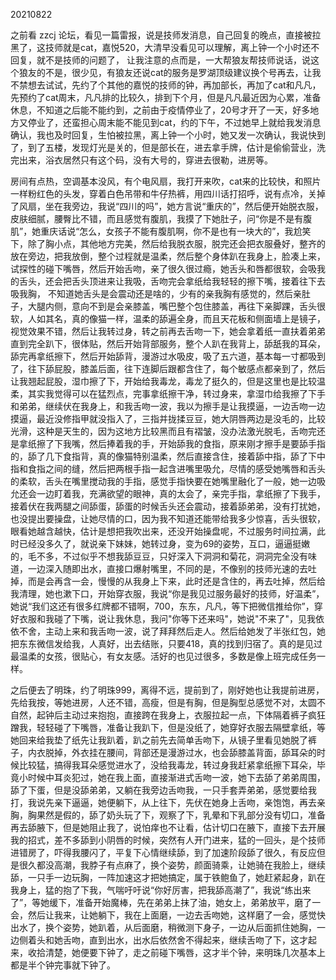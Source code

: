 20210822

之前看 zzcj 论坛，看见一篇雷报，说是技师发消息，自己回复的晚点，直接被拉黑了，这技师就是cat，嘉悦520，大清早没看见可以理解，离上钟一个小时还不回复，就不是技师的问题了， 让我注意的点而是，一大帮狼友帮技师说话，说这个狼友的不是，很少见，有狼友还说cat的服务是罗湖顶级建议换个号再去，让我不禁想去试试，先约了个其他的嘉悦的技师的钟，再加部长，再加了cat和凡凡，先预约了cat周末，凡凡排的比较久，排到下个月，但是凡凡最近因为心累，准备休息，不知道之后能不能约到，之前由于疫情停业了，20号才开了一天，好多地方又停业了，还蛮担心周末能不能见到cat，约的下午，不过她早上就给我发消息确认，我也及时回复，生怕被拉黑，离上钟一个小时，她又发一次确认，我说快到了，到了五楼，发现灯光是关的，但是部长在，进去拿手牌，估计是偷偷营业，洗完出来，浴衣居然只有这个码，没有大号的，穿进去很勒，进房等。

房间有点热，空调基本没风，有个电风扇，我打开来吹，cat来的比较快，和照片一样粉红色的头发，穿着白色吊带和牛仔热裤，用四川话打招呼，说有点冷，关掉了风扇，坐在我旁边，我说“四川的吗”，她方言说“重庆的”，然后便开始脱衣服，皮肤细腻，腰臀比不错，而且感觉有腹肌，我摸了下她肚子，问“你是不是有腹肌”，她重庆话说“怎么，女孩子不能有腹肌啊，你不是也有一块大的”，我尬笑下，除了胸小点，其他地方完美，然后给我脱衣服，脱完还会把衣服叠好，整齐的放在旁边，把我放倒，整个过程就是温柔，然后整个身体趴在我身上，脸凑上来，试探性的碰下嘴唇，然后开始舌吻，亲了很久很过瘾，她舌头和唇都很软，会吸我的舌头，还会把舌头顶进来让我吸，舌吻完会拿纸给我轻轻的擦下嘴，接着往下去吸我胸， 不知道她舌头是会震动还是啥的，少有的亲我胸有感觉的，然后亲肚子，大腿内侧，意向不到是会亲膝盖，嘴巴整个包住膝盖，再往下亲脚踝，舌头很软，人如其名，真的像猫一样，温柔的舔遍全身，而且天花板和侧面墙上是镜子，视觉效果不错，然后让我转过身，转之前再去舌吻一下，她会拿着纸一直扶着弟弟直到完全趴下，很体贴，然后开始背部服务，整个人趴在我背上，舔舐我的耳朵，舔完再拿纸擦下，然后开始舔背，漫游过水吸皮，吸了五六道，基本每一寸都吸到了，往下舔屁股，膝盖后面，往下连脚后跟都含住了，每个敏感点都亲到了，然后让我翘起屁股，湿巾擦了下，开始给我毒龙，毒龙了挺久的，但是这里也是比较温柔，其实我觉得可以在猛烈点，完事拿纸擦干净，转过身来，拿湿巾给我擦了下手和弟弟，继续伏在我身上，和我舌吻一波，我以为擦手是让我摸逼，一边舌吻一边摸逼，最近没修指甲就没指入了，三指并拢揉豆豆，她大阴唇两边是没毛的，比较光滑，这种是天生的，因为这地方比较黑而且有褶皱，没办法激光脱毛，舌吻完还是拿纸擦了下我嘴，然后捧着我的手，开始舔我的食指，原来刚才擦手是要舔手指的，舔了几下食指背，真的像猫特别温柔，然后直接含住，接着舔中指，舔了下中指和食指之间的缝，然后把两根手指一起含进嘴里吸允，尽情的感受她嘴唇和舌头的柔软，舌头在嘴里搅动我的手指，感觉手指快要在她嘴里融化了一般，她一边吸允还会一边盯着我，充满欲望的眼神，真的太会了，亲完手指，拿纸擦了下我手，接着伏在我两腿之间舔蛋，舔蛋的时候舌头还会震动，接着舔弟弟，没有打扰她，也没提出要操盘，让她尽情的口，因为我不知道还能带给我多少惊喜，舌头很软，眼看她越含越快，估计是想把我吹出来，还没开始操盘呢，不过服务时间拉满，此时已经没多久了，就说亲下妹妹，她转过身，变为69的姿势，互口，逼逼挺嫩的，毛不多，不过似乎不想我舔豆豆，只好深入下洞洞和菊花，洞洞完全没有味道，一边深入随即出水，直接口爆射嘴里，不同的是，不像别的技师光速的去吐掉，而是会再含一会，慢慢的从我身上下来，此时还是含住的，再去吐掉，然后给我清理，她也漱下口，开始穿衣服，我说“你是我见过服务最好的技师，好温柔”，她说“我们这还有很多红牌都不错啊，700，东东，凡凡，等下把微信推给你”，穿好衣服和我碰了下嘴，说让我休息，我问"你等下还来吗"，她说"不来了"，见我依依不舍，主动上来和我舌吻一波，说了拜拜然后走人。然后给她发了半张红包，她把东东微信发给我，人真好，出去结账，只要418，真的找到归宿了。真的是见过最温柔的女孩，很贴心，有女友感。活好的也见过很多，多数是像上班完成任务一样。

之后便去了明珠，约了明珠999，离得不远，提前到了，刚好她也让我提前进房，先给我按，等她进房，人还不错，高瘦，但是有胸，但是胸型总感觉不对，太圆不自然，起钟后主动过来抱抱，直接跨在我身上，衣服拉起一点，下体隔着裤子疯狂蹭我，轻轻碰了下嘴唇，准备让我趴下，但是没纸了，她穿好衣服去隔壁拿纸，等她回来给我垫了纸先让我趴着，趴之前先去简单舌吻下，从镜子里看见她脱了裤子，内衣脱掉，外衣挂在腰间，背部还是漫游过水，也会舔膝盖背面，舔耳朵的时候比较猛，搞得我耳朵感觉进水了，没给我毒龙，转过身我赶紧拿纸擦下耳朵，毕竟小时候中耳炎犯过，她在我上面，直接渐进式舌吻一波，她下去舔了弟弟周围，舔了下蛋，但是没舔弟弟，又躺在我旁边舌吻我，一只手套弄弟弟，感觉要给我打，我说先亲下逼逼，她便躺下，从上往下，先伏在她身上舌吻，亲饱饱，再去亲胸，胸果然是假的，舔了奶头玩了下，观察了下，乳晕和下乳部分没有切口，准备再去舔腋下，但是她阻止我了，说怕痒也不让看，估计切口在腋下，直接下去开展我的招式，差不多舔到小阴唇的时候，突然有人开门进来，猛的一回头，是个技师进错房了，吓得我腰闪了，平复下心情继续舔，到了加速阶段舔了很久，有反应但是很久都没高潮，我脖子有点麻了，换个姿势，颜面骑乘，让她骑在我脸上，继续舔，一只手一边玩胸，一阵加速这才把她搞定，属于铁鲍鱼了，她赶紧起身，趴在我身上，猛的抱了下我，气喘吁吁说“你好厉害，把我舔高潮了”，我说“练出来了”，等她缓下，准备开始魔棒，先在弟弟上抹了油，她女上，弟弟放平，磨了一会，然后让我来，让她躺下，我在上面磨，一边去舌吻她，这样磨了一会，感觉快出水了，换个姿势，她趴着，从后面磨，稍微测下身子，一边从后面抓住她胸，一边侧着头和她舌吻，直到出水，出水后依然舍不得起来，继续舌吻了下，这才起来，收拾清楚，她便要下钟了，走之前碰下嘴唇，这才半个钟，来明珠几次基本上都是半个钟完事就下钟了。